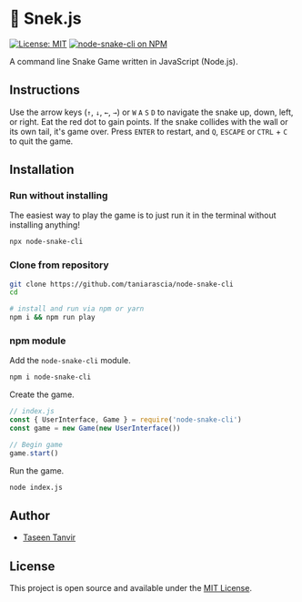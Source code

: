 # 🐍 Snek.js

[![License: MIT](https://img.shields.io/badge/License-MIT-blue.svg)](https://opensource.org/licenses/MIT) [![node-snake-cli on NPM](https://img.shields.io/npm/v/node-snake-cli.svg?color=green&label=node-snake-cli)](https://www.npmjs.com/package/node-snake-cli)

A command line Snake Game written in JavaScript (Node.js).

## Instructions

Use the arrow keys (`↑`, `↓`, `←`, `→`) or `W` `A` `S` `D` to navigate the snake up, down, left, or right. Eat the red dot to gain points. If the snake collides with the wall or its own tail, it's game over. Press `ENTER` to restart, and `Q`, `ESCAPE` or `CTRL` + `C` to quit the game.

## Installation

### Run without installing

The easiest way to play the game is to just run it in the terminal without installing anything!

```bash
npx node-snake-cli
```

### Clone from repository

```bash
git clone https://github.com/taniarascia/node-snake-cli
cd

# install and run via npm or yarn
npm i && npm run play
```

### npm module

Add the `node-snake-cli` module.

```bash
npm i node-snake-cli
```

Create the game.

```js
// index.js
const { UserInterface, Game } = require('node-snake-cli')
const game = new Game(new UserInterface())

// Begin game
game.start()
```

Run the game.

```bash
node index.js
```

## Author

- [Taseen Tanvir](https://www.tanvir.io)

## License

This project is open source and available under the [MIT License](LICENSE).
